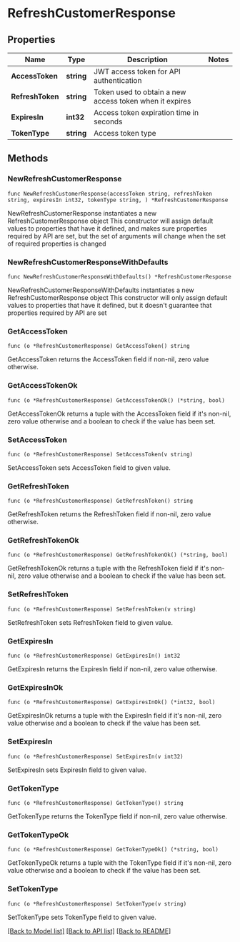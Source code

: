 # RefreshCustomerResponse

## Properties

Name | Type | Description | Notes
------------ | ------------- | ------------- | -------------
**AccessToken** | **string** | JWT access token for API authentication | 
**RefreshToken** | **string** | Token used to obtain a new access token when it expires | 
**ExpiresIn** | **int32** | Access token expiration time in seconds | 
**TokenType** | **string** | Access token type | 

## Methods

### NewRefreshCustomerResponse

`func NewRefreshCustomerResponse(accessToken string, refreshToken string, expiresIn int32, tokenType string, ) *RefreshCustomerResponse`

NewRefreshCustomerResponse instantiates a new RefreshCustomerResponse object
This constructor will assign default values to properties that have it defined,
and makes sure properties required by API are set, but the set of arguments
will change when the set of required properties is changed

### NewRefreshCustomerResponseWithDefaults

`func NewRefreshCustomerResponseWithDefaults() *RefreshCustomerResponse`

NewRefreshCustomerResponseWithDefaults instantiates a new RefreshCustomerResponse object
This constructor will only assign default values to properties that have it defined,
but it doesn't guarantee that properties required by API are set

### GetAccessToken

`func (o *RefreshCustomerResponse) GetAccessToken() string`

GetAccessToken returns the AccessToken field if non-nil, zero value otherwise.

### GetAccessTokenOk

`func (o *RefreshCustomerResponse) GetAccessTokenOk() (*string, bool)`

GetAccessTokenOk returns a tuple with the AccessToken field if it's non-nil, zero value otherwise
and a boolean to check if the value has been set.

### SetAccessToken

`func (o *RefreshCustomerResponse) SetAccessToken(v string)`

SetAccessToken sets AccessToken field to given value.


### GetRefreshToken

`func (o *RefreshCustomerResponse) GetRefreshToken() string`

GetRefreshToken returns the RefreshToken field if non-nil, zero value otherwise.

### GetRefreshTokenOk

`func (o *RefreshCustomerResponse) GetRefreshTokenOk() (*string, bool)`

GetRefreshTokenOk returns a tuple with the RefreshToken field if it's non-nil, zero value otherwise
and a boolean to check if the value has been set.

### SetRefreshToken

`func (o *RefreshCustomerResponse) SetRefreshToken(v string)`

SetRefreshToken sets RefreshToken field to given value.


### GetExpiresIn

`func (o *RefreshCustomerResponse) GetExpiresIn() int32`

GetExpiresIn returns the ExpiresIn field if non-nil, zero value otherwise.

### GetExpiresInOk

`func (o *RefreshCustomerResponse) GetExpiresInOk() (*int32, bool)`

GetExpiresInOk returns a tuple with the ExpiresIn field if it's non-nil, zero value otherwise
and a boolean to check if the value has been set.

### SetExpiresIn

`func (o *RefreshCustomerResponse) SetExpiresIn(v int32)`

SetExpiresIn sets ExpiresIn field to given value.


### GetTokenType

`func (o *RefreshCustomerResponse) GetTokenType() string`

GetTokenType returns the TokenType field if non-nil, zero value otherwise.

### GetTokenTypeOk

`func (o *RefreshCustomerResponse) GetTokenTypeOk() (*string, bool)`

GetTokenTypeOk returns a tuple with the TokenType field if it's non-nil, zero value otherwise
and a boolean to check if the value has been set.

### SetTokenType

`func (o *RefreshCustomerResponse) SetTokenType(v string)`

SetTokenType sets TokenType field to given value.



[[Back to Model list]](../README.md#documentation-for-models) [[Back to API list]](../README.md#documentation-for-api-endpoints) [[Back to README]](../README.md)


